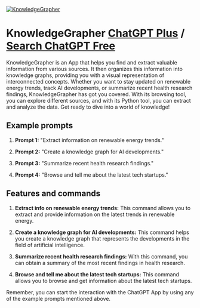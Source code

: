 
[![KnowledgeGrapher](https://files.oaiusercontent.com/file-FaEdPnt3J3oPfaAyQJghkth3?se=2123-10-17T00%3A58%3A29Z&sp=r&sv=2021-08-06&sr=b&rscc=max-age%3D31536000%2C%20immutable&rscd=attachment%3B%20filename%3D53e6ab32-70aa-45d8-b9af-7264ddfdbda8.png&sig=RVue%2BMVE4AbUpOibGRPjePSpoQn1eB6VhVwulGx5Lrg%3D)](https://chat.openai.com/g/g-wc9TgGWjr-knowledgegrapher)

# KnowledgeGrapher [ChatGPT Plus](https://chat.openai.com/g/g-wc9TgGWjr-knowledgegrapher) / [Search ChatGPT Free](https://gptcall.net/index.html#/?search=KnowledgeGrapher)

KnowledgeGrapher is an App that helps you find and extract valuable information from various sources. It then organizes this information into knowledge graphs, providing you with a visual representation of interconnected concepts. Whether you want to stay updated on renewable energy trends, track AI developments, or summarize recent health research findings, KnowledgeGrapher has got you covered. With its browsing tool, you can explore different sources, and with its Python tool, you can extract and analyze the data. Get ready to dive into a world of knowledge!

## Example prompts

1. **Prompt 1:** "Extract information on renewable energy trends."

2. **Prompt 2:** "Create a knowledge graph for AI developments."

3. **Prompt 3:** "Summarize recent health research findings."

4. **Prompt 4:** "Browse and tell me about the latest tech startups."

## Features and commands

1. **Extract info on renewable energy trends:** This command allows you to extract and provide information on the latest trends in renewable energy.

2. **Create a knowledge graph for AI developments:** This command helps you create a knowledge graph that represents the developments in the field of artificial intelligence.

3. **Summarize recent health research findings:** With this command, you can obtain a summary of the most recent findings in health research.

4. **Browse and tell me about the latest tech startups:** This command allows you to browse and get information about the latest tech startups.

Remember, you can start the interaction with the ChatGPT App by using any of the example prompts mentioned above.



